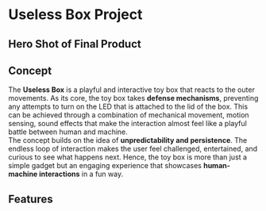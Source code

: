 # Useless Box Project
## Hero Shot of Final Product
## Concept 
The **Useless Box** is a playful and interactive toy box that reacts to the outer movements. As its core, the toy box takes **defense mechanisms**, preventing any attempts to turn on the LED that is attached to the lid of the box. This can be achieved through a combination of mechanical movement, motion sensing, sound effects that make the interaction almost feel like a playful battle between human and machine.\
The concept builds on the idea of **unpredictability and persistence**. The endless loop of interaction makes the user feel challenged, entertained, and curious to see what happens next. Hence, the toy box is more than just a simple gadget but an engaging experience that showcases **human-machine interactions** in a fun way.
## Features
